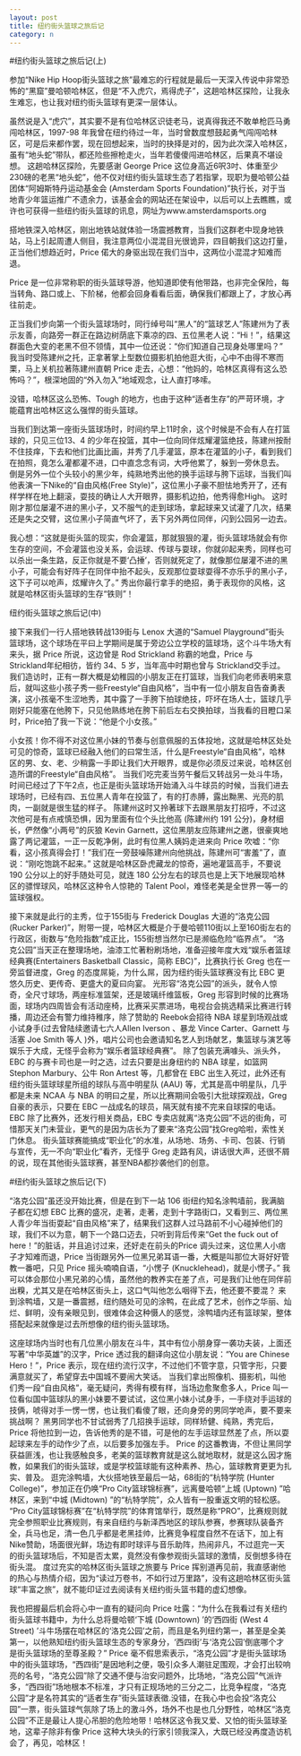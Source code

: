 ```yaml
---
layout: post
title: 纽约街头篮球之旅后记
category: n
---
```


#纽约街头篮球之旅后记(上)

   参加“Nike Hip Hoop街头篮球之旅”最难忘的行程就是最后一天深入传说中非常恐怖的“黑窟”曼哈顿哈林区，但是“不入虎穴，焉得虎子”，这趟哈林区探险，让我永生难忘，也让我对纽约街头篮球有更深一层体认。
   
   虽然说是入“虎穴”，其实要不是有位哈林区识徒老马，说真得我还不敢单枪匹马勇闯哈林区，1997-98 年我曾在纽约待过一年，当时曾数度想鼓起勇气闯闯哈林区，可是后来都作罢，现在回想起来，当时的抉择是对的，因为此次深入哈林区，虽有“地头蛇”带队，都还险些擦枪走火，当年若傻傻闯进哈林区，后果真不堪设想。 这趟哈林区探险，先要感谢 George Price 这位身高近6呎3吋、体重至少230磅的老黑“地头蛇”，他不仅对纽约街头篮球生态了若指掌，现职为曼哈顿公益团体“阿姆斯特丹运动基金会 (Amsterdam Sports Foundation)”执行长，对于当地青少年篮运推广不遗余力，该基金会的网站还在架设中，以后可以上去瞧瞧，或许也可获得一些纽约街头篮球的讯息，网址为www.amsterdamsports.org
   
   搭地铁深入哈林区，刚出地铁站就体验一场震撼教育，当我们这群老中现身地铁站，马上引起周遭人侧目，我注意两位小混混目光很诡异，四目朝我们这边打量，正当他们想趋近时，Price 偌大的身驱出现在我们当中，这两位小混混才知难而退。
   
   Price 是一位非常称职的街头篮球导游，他知道即使有他带路，也非完全保险，每当转角、路口或上、下阶梯，他都会回身看看后面，确保我们都跟上了，才放心再往前走。
   
   正当我们步向第一个街头篮球场时，同行绰号叫“黑人”的“篮球艺人”陈建州为了表示友善，向路旁一群正在路边树荫底下乘凉的四、五位黑老人说：“Hi！”，结果这群面色大变的老黑不但不领情，其中一位还说：“你们知道自己现身处哪里吗？” 我当时受陈建州之托，正拿著掌上型数位摄影机拍他逛大街，心中不由得不寒而栗，马上关机拉著陈建州直朝 Price 走去，心想：“他妈的，哈林区真得有这么恐怖吗？”，根深地固的“外入勿入”地域观念，让人直打哆嗦。
    
   没错，哈林区这么恐怖、Tough 的地方，也由于这种“适者生存”的严苛环境，才能蕴育出哈林区这么强悍的街头篮球。
    
   当我们到达第一座街头篮球场时，时间约早上11时余，这个时候是不会有人在打篮球的，只见三位13、4 的少年在投篮，其中一位向同伴炫耀灌篮绝技，陈建州按耐不住技痒，下去和他们比画比画，并秀了几手灌篮，原本在灌篮的小子，看到我们在拍照，竟怎么灌都灌不进，口中直念念有词，大呼他累了，躲到一旁休息去。 倒是另外一位个头较小的黑少年，纯熟地秀出他的换手运球与胯下运球，当我们叫他表演一下Nike的“自由风格(Free Style)”，这位黑小子豪不胆怯地秀开了，还有样学样在地上翻滚，耍技的确让人大开眼界，摄影机边拍，他秀得愈High。 这时刚才那位屡灌不进的黑小子，又不服气的走到球场，拿起球来又试灌了几次，结果还是失之交臂，这位黑小子简直气坏了，丢下另外两位同伴，闪到公园另一边去。
   
   我心想：“这就是街头篮的现实，你会灌篮，那就狠狠的灌，街头篮球场就会有你生存的空间，不会灌篮也没关系，会运球、传球与耍球，你就卯起来秀，同样也可以杀出一条生路，反正你就是不要‘凸捶’，否则就死定了，就像那位屡灌不进的黑小子，可能会有好阵子在同伴中抬不起头，反观那位耍球耍得不亦乐乎的黑小子，这下子可以呛声，炫耀许久了。” 秀出你最行拿手的绝招，勇于表现你的风格，这就是哈林区街头篮球的生存“铁则”！

纽约街头篮球之旅后记(中) 

   接下来我们一行人搭地铁转战139街与 Lenox 大道的“Samuel Playground”街头篮球场，这个球场在平曰上学期间是属于旁边公立学校的篮球场，这个斗牛场大有来头，据 Price 所说，这边曾是 Rod Strickland 称霸的地盘，Price 与 Strickland年纪相彷，皆约 34、5 岁，当年高中时期也曾与 Strickland交手过。 我们造访时，正有一群大概是幼稚园的小朋友正在打篮球，当我们向老师表明来意后，就叫这些小孩子秀一些Freestyle“自由风格”，当中有一位小朋友自告奋勇表演，这小孩毫不生涩地秀，其中露了一手胯下拍球绝技，吓坏在场人士，篮球几乎刚好只能塞在他胯下，只见他熟练地在胯下前后左右交换拍球，当我看的目瞪口呆时，Price拍了我一下说：“他是个小女孩。”
   
   小女孩！你不得不对这位黑小妹的节奏与创意佩服的五体投地，这就是哈林区处处可见的惊奇，篮球已经融入他们的曰常生活，什么是Freestyle“自由风格”，哈林区的男、女、老、少稍露一手即让我们大开眼界，或是你必须反过来说，哈林区创造所谓的Freestyle“自由风格”。 当我们吃完麦当劳午餐后又转战另一处斗牛场，时间已经过了下午2点，也正是街头篮球场开始涌入斗牛球员的时候，当我们进去球场时，已经有四、五位黑人青年在投篮了，有的打赤膊，露出黝黑、光亮的肌肉，一副就是很生猛的样子。 陈建州这时又拎著球下去跟黑朋友打招呼，不过这次他可是有点戒慎恐惧，因为里面有位个头比他高 (陈建州约 191 公分)，身材细长，俨然像“小两号”的灰狼 Kevin Garnett，这位黑朋友应陈建州之邀，很豪爽地露了两记灌篮，一正一反乾净俐，此时有位黑人姨妈走进来向 Price 吹嘘：“你看，这小孩真得会打！”我们在一旁鼓噪陈建州向他挑战，陈建州可“害羞”了，直说：“刚吃饱跳不起来。” 这就是哈林区卧虎藏龙的惊奇，遍地灌篮高手，不要说 190 公分以上的好手随处可见，就连 180 公分左右的球员也是上天下地展现哈林区的骠悍球风，哈林区这种令人惊艳的 Talent Pool，难怪老美是全世界一等一的篮球强权。

   接下来就是此行的主秀，位于155街与 Frederick Douglas 大道的“洛克公园 (Rucker Parker)”，附带一提，哈林区大概是介于曼哈顿110街以上至160街左右的行政区，街数与“危险指数”成正比，155街想当然尔已是濒临危险“临界点”。 “洛克公园”当天正在整理场地，油漆工忙著粉刷场地，准备迎接年度大戏“娱乐者篮球经典赛(Entertainers Basketball Classic，简称 EBC)”，比赛执行长 Greg 也在一旁监督进度，Greg 的态度屌毙，为什么屌，因为纽约街头篮球赛没有比 EBC 更悠久历史、更传奇、更盛大的夏曰向宴。 光形容“洛克公园”的派头，就令人惊奇，全尺寸球场，两座标准篮架，还是玻璃纤维篮板，Greg 形容到时候的比赛场面，球场内四周皆会有活动座椅，比赛采买票进场，电视台会挑选精采比赛进行转播，周边还会有警力维持稚序，除了赞助的 Reebok会招待 NBA 球星到场观战或小试身手(过去曾陆续邀请七六人Allen Iverson 、暴龙 Vince Carter、Garnett 与活塞 Joe Smith 等人 )外，唱片公司也会邀请知名艺人到场献艺，集篮球与演艺等娱乐于大成，无怪乎会称为“娱乐者篮球经典赛”。 除了包装充满噱头、派头外，EBC 的与赛卡司也是一时之选，过去只要是出身纽约的 NBA 球星，如篮网 Stephon Marbury、公牛 Ron Artest 等，几都曾在 EBC 出生入死过，此外还有纽约街头篮球球星所组的球队与高中明星队 (AAU) 等，尤其是高中明星队，几乎都是未来 NCAA 与 NBA 的明曰之星，所以比赛期间会吸引大批球探观战，Greg 自豪的表示，只要在 EBC 一战成名的球员，隔天就有接不完来自球探的电话。 EBC 除了比赛外，还发行相关商品，EBC 专卖店就离“洛克公园”不远的街角，可惜那天关门未营业，更气的是因为店长为了要来“洛克公园”找Greg哈啦，索性关门休息。 街头篮球赛能搞成“职业化”的水准，从场地、场务、卡司、包装、行销与宣传，无一不向“职业化”看齐，无怪乎 Greg 走路有风，讲话很大声，还很不屑的说，现在其他街头篮球赛，甚至NBA都抄袭他们的创意。

#纽约街头篮球之旅后记(下)

   “洛克公园”虽还没开始比赛，但是在到下一站 106 街纽约知名涂鸭墙前，我满脑子都在幻想 EBC 比赛的盛况，走著，走著，走到十字路街口，又看到三、两位黑人青少年当街耍起“自由风格”来了，结果我们这群人过马路前不小心碰掉他们的球，我们不以为意，朝下一个路口迈去，只听到背后传来“Get the fuck out of here！”的脏话，并且追讨过来，还好走在前头的Price 调头过来，这位黑人小痞子才知难而退，Price 当街跟另外一位黑兄弟耳语一番，大概是叫那位大哥好好管教一番吧，只见 Price 摇头喃喃自语，“小愣子 (Knucklehead)，就是小愣子。” 我可以体会那位小黑兄弟的心情，虽然他的教养实在差了点，可是我们让他在同伴前出糗，尤其又是在哈林区街头上，这口气叫他怎么咽得下去，他还要不要混？ 来到涂鸭墙，又是一番震撼，纽约随处可见的涂鸭，在此成了艺术，创作之华丽、灿烂、鲜明，没有亲眼见到，很难体会这种慑人的感觉，涂鸭墙内还有篮球架，整体搭配起来就像是过去所想像的纽约街头篮球场。

   这座球场内当时也有几位黑小朋友在斗牛，其中有位小朋身穿一袭功夫装，上面还写著“中华英雄”的汉字，Price 透过我的翻译向这位小朋友说：“You are Chinese Hero！”，Price 表示，现在纽约流行汉字，不过他们不管字意，只管字形，只要满意就买了，希望穿去中国城不要闹大笑话。 当我们拿出照像机、摄影机，叫他们秀一段“自由风格”，毫无疑问，秀得有模有样，当场边愈聚愈多人，Price 叫一位看似国中篮球队的黑小妹要不要试试，这位黑小妹小试身手，一手绕对手运球的技俩，唬得对手一愣一愣，也让我们看傻了眼，还向身旁的男同学呛声，要不要来挑战啊？ 黑男同学也不甘试弱秀了几招换手运球，同样矫健、纯熟，秀完后，Price 将他拉到一边，告诉他秀的是不错，可是他的左手运球显然差了点，所以耍起球来左手的动作少了点，以后要多加强左手。 Price 的这番教诲，不但让黑同学获益匪浅，也让我感触良多，老美的篮球教育就是这么就地取材，就是这么因才施教，如果我们的街头篮球，或是学校篮球能有这种素养、热心，篮球教育更更为扎实、普及。 逛完涂鸭墙，大伙搭地铁至最后一站，68街的“杭特学院 (Hunter College)”，参加正在仍唤“Pro City篮球锦标赛”，远离曼哈顿“上城 (Uptown) ”哈林区，来到“中城 (Midtown) ”的“杭特学院”，众人皆有一股重返文明的轻松感。 “Pro City篮球锦标赛”在“杭特学院”的体育馆举行，既然是称“PRO”，比赛规则就完全参照职业比赛规则，有来自纽约与新泽西地区的球队参赛，参赛球队装备齐全，兵马也足，清一色几乎都是老黑挂帅，比赛竞争程度自然不在话下，加上有Nike赞助，场面很光鲜，场边有即时球评与音乐助阵，热闹非凡，不过逛完一天的街头篮球场后，不知是否太累，竟然没有像参观街头篮球的激情，反倒想多待在街头混。 度过充实的哈林区街头篮球之旅要与 Price 挥别道再见前，我直感谢他的热心与热情介绍，因为“读过万卷书，不如行过万里路”，没有这趟哈林区街头篮球“丰富之旅”，就不能印证过去阅读有关纽约街头篮书籍的虚幻想像。
   
   我也把握最后机会将心中一直有的疑问向 Price 吐露：“为什么在我看过有关纽约街头篮球书籍中，为什么总将曼哈顿‘下城 (Downtown) ’的‘西四街 (West 4 Street) ’斗牛场摆在哈林区的‘洛克公园’之前，而且是名列纽约第一，甚至是全美第一，以他熟知纽约街头篮球生态的专家身分，‘西四街’与‘洛克公园’倒底哪个才是街头篮球场的至尊圣殿？” Price 毫不假思索表示，“洛克公园”才是街头篮球场中的街头篮球场，“西四街”是因地利之便，吸引众多人潮驻足围观，才会打出较响亮的名号，“洛克公园”除了交通不便与治安问题外，比场地，“洛克公园”气派许多，“西四街”场地根本不标准，才只有正规场地的三分之二，比竞争程度，“洛克公园”才是名符其实的“适者生存”街头篮球表徵.没错，在我心中也会投“洛克公园”一票，街头篮球气氛除了场上的激斗外，场外不也是也几分野性，哈林区“洛克公园”不正是最让人提心吊胆的危险地带！哈林区这令我又爱、又怕的街头篮球圣地，这辈子除非有像 Price 这种大块头的行家引领我深入，大既已经没再度造访机会了，再见，哈林区！
